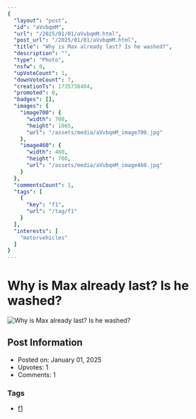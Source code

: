 ```yaml
---
{
  "layout": "post",
  "id": "aVvbqmM",
  "url": "/2025/01/01/aVvbqmM.html",
  "post_url": "/2025/01/01/aVvbqmM.html",
  "title": "Why is Max already last? Is he washed?",
  "description": "",
  "type": "Photo",
  "nsfw": 0,
  "upVoteCount": 1,
  "downVoteCount": 7,
  "creationTs": 1735738404,
  "promoted": 0,
  "badges": [],
  "images": {
    "image700": {
      "width": 700,
      "height": 1065,
      "url": "/assets/media/aVvbqmM_image700.jpg"
    },
    "image460": {
      "width": 460,
      "height": 700,
      "url": "/assets/media/aVvbqmM_image460.jpg"
    }
  },
  "commentsCount": 1,
  "tags": [
    {
      "key": "f1",
      "url": "/tag/f1"
    }
  ],
  "interests": [
    "motorvehicles"
  ]
}
---
```


# Why is Max already last? Is he washed?

![Why is Max already last? Is he washed?](/assets/media/aVvbqmM_image700.jpg)

## Post Information

- Posted on: January 01, 2025
- Upvotes: 1
- Comments: 1

### Tags

- [f1](/tag/f1)

